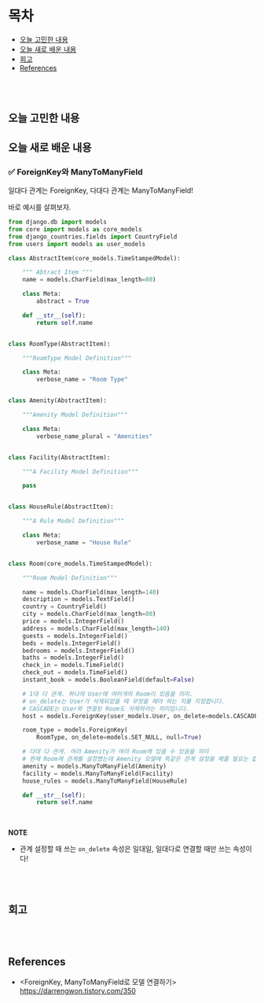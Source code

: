 # 목차
* [오늘 고민한 내용](#오늘-고민한-내용)
* [오늘 새로 배운 내용](#오늘-새로-배운-내용)
* [회고](#회고)
* [References](#references)

<br><br>

## 오늘 고민한 내용

## 오늘 새로 배운 내용
### ✅ ForeignKey와 ManyToManyField
일대다 관계는 ForeignKey, 다대다 관계는 ManyToManyField!

바로 예시를 살펴보자.
```python
from django.db import models
from core import models as core_models
from django_countries.fields import CountryField
from users import models as user_models

class AbstractItem(core_models.TimeStampedModel):

    """ Abtract Item """
    name = models.CharField(max_length=80)

    class Meta:
        abstract = True

    def __str__(self):
        return self.name


class RoomType(AbstractItem):

    """RoomType Model Definition"""

    class Meta:
        verbose_name = "Room Type"


class Amenity(AbstractItem):

    """Amenity Model Definition"""

    class Meta:
        verbose_name_plural = "Amenities"


class Facility(AbstractItem):

    """A Facility Model Definition"""

    pass


class HouseRule(AbstractItem):

    """A Rule Model Definition"""

    class Meta:
        verbose_name = "House Rule"


class Room(core_models.TimeStampedModel):

    """Room Model Definition"""

    name = models.CharField(max_length=140)
    description = models.TextField()
    country = CountryField()
    city = models.CharField(max_length=80)
    price = models.IntegerField()
    address = models.CharField(max_length=140)
    guests = models.IntegerField()
    beds = models.IntegerField()
    bedrooms = models.IntegerField()
    baths = models.IntegerField()
    check_in = models.TimeField()
    check_out = models.TimeField()
    instant_book = models.BooleanField(default=False)

    # 1대 다 관계. 하나의 User에 여러개의 Room이 있음을 의미.
    # on_delete는 User가 삭제되었을 때 무엇을 해야 하는 지를 지정합니다.
    # CASCADE는 User와 연결된 Room도 삭제하라는 의미입니다.
    host = models.ForeignKey(user_models.User, on_delete=models.CASCADE)

    room_type = models.ForeignKey(
        RoomType, on_delete=models.SET_NULL, null=True)

    # 다대 다 관계. 여러 Amenity가 여러 Room에 있을 수 있음을 의미
    # 현재 Room에 관계를 설정했는데 Amenity 모델에 똑같은 관계 설정을 해줄 필요는 없다.
    amenity = models.ManyToManyField(Amenity)
    facility = models.ManyToManyField(Facility)
    house_rules = models.ManyToManyField(HouseRule)

    def __str__(self):
        return self.name
```

<br>

**NOTE**
* 관계 설정할 때 쓰는 `on_delete` 속성은 일대일, 일대다로 연결할 때만 쓰는 속성이다!






<br><br>

## 회고


















<br><br>

## References
* \<ForeignKey, ManyToManyField로 모델 연결하기\> https://darrengwon.tistory.com/350
